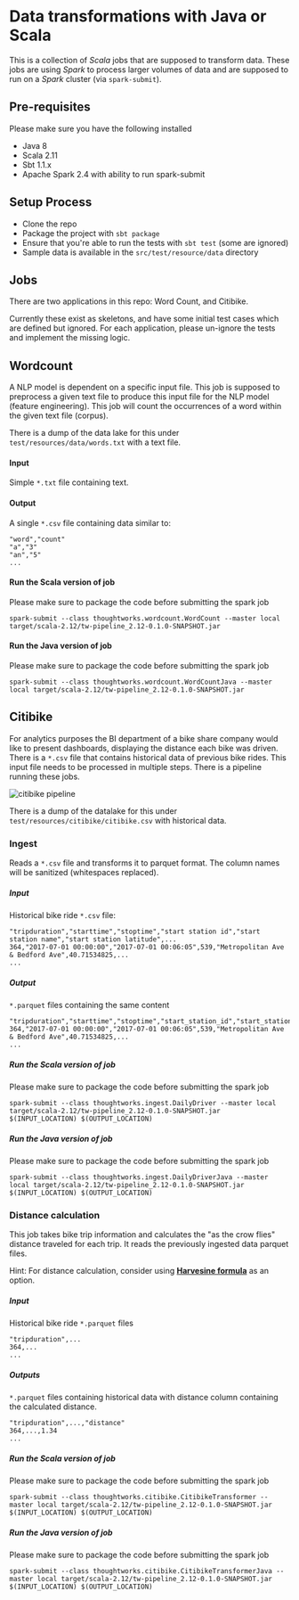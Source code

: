 # Data transformations with Java or Scala

This is a collection of _Scala_ jobs that are supposed to transform data.
These jobs are using _Spark_ to process larger volumes of data and are supposed to run on a _Spark_ cluster (via `spark-submit`).

## Pre-requisites
Please make sure you have the following installed
* Java 8
* Scala 2.11
* Sbt 1.1.x
* Apache Spark 2.4 with ability to run spark-submit

## Setup Process
* Clone the repo
* Package the project with `sbt package` 
* Ensure that you're able to run the tests with `sbt test` (some are ignored)
* Sample data is available in the `src/test/resource/data` directory

## Jobs
There are two applications in this repo: Word Count, and Citibike.

Currently these exist as skeletons, and have some initial test cases which are defined but ignored.
For each application, please un-ignore the tests and implement the missing logic.

## Wordcount
A NLP model is dependent on a specific input file. This job is supposed to preprocess a given text file to produce this
input file for the NLP model (feature engineering). This job will count the occurrences of a word within the given text
file (corpus).

There is a dump of the data lake for this under `test/resources/data/words.txt` with a text file.

#### Input
Simple `*.txt` file containing text.

#### Output
A single `*.csv` file containing data similar to:
```csv
"word","count"
"a","3"
"an","5"
...
```

#### Run the Scala version of job
Please make sure to package the code before submitting the spark job
```
spark-submit --class thoughtworks.wordcount.WordCount --master local target/scala-2.12/tw-pipeline_2.12-0.1.0-SNAPSHOT.jar
```

#### Run the Java version of job
Please make sure to package the code before submitting the spark job
```
spark-submit --class thoughtworks.wordcount.WordCountJava --master local target/scala-2.12/tw-pipeline_2.12-0.1.0-SNAPSHOT.jar
```

## Citibike
For analytics purposes the BI department of a bike share company would like to present dashboards, displaying the
distance each bike was driven. There is a `*.csv` file that contains historical data of previous bike rides. This input
file needs to be processed in multiple steps. There is a pipeline running these jobs.

![citibike pipeline](docs/citibike.png)

There is a dump of the datalake for this under `test/resources/citibike/citibike.csv` with historical data.

### Ingest
Reads a `*.csv` file and transforms it to parquet format. The column names will be sanitized (whitespaces replaced).

##### Input
Historical bike ride `*.csv` file:
```csv
"tripduration","starttime","stoptime","start station id","start station name","start station latitude",...
364,"2017-07-01 00:00:00","2017-07-01 00:06:05",539,"Metropolitan Ave & Bedford Ave",40.71534825,...
...
```

##### Output
`*.parquet` files containing the same content
```csv
"tripduration","starttime","stoptime","start_station_id","start_station_name","start_station_latitude",...
364,"2017-07-01 00:00:00","2017-07-01 00:06:05",539,"Metropolitan Ave & Bedford Ave",40.71534825,...
...
```

##### Run the Scala version of job
Please make sure to package the code before submitting the spark job
```
spark-submit --class thoughtworks.ingest.DailyDriver --master local target/scala-2.12/tw-pipeline_2.12-0.1.0-SNAPSHOT.jar $(INPUT_LOCATION) $(OUTPUT_LOCATION)
```
##### Run the Java version of job
Please make sure to package the code before submitting the spark job
```
spark-submit --class thoughtworks.ingest.DailyDriverJava --master local target/scala-2.12/tw-pipeline_2.12-0.1.0-SNAPSHOT.jar $(INPUT_LOCATION) $(OUTPUT_LOCATION)
```

### Distance calculation
This job takes bike trip information and calculates the "as the crow flies" distance traveled for each trip.
It reads the previously ingested data parquet files.

Hint: For distance calculation, consider using [**Harvesine formula**](https://en.wikipedia.org/wiki/Haversine_formula) as an option.

##### Input
Historical bike ride `*.parquet` files
```csv
"tripduration",...
364,...
...
```

##### Outputs
`*.parquet` files containing historical data with distance column containing the calculated distance.
```csv
"tripduration",...,"distance"
364,...,1.34
...
```

##### Run the Scala version of job
Please make sure to package the code before submitting the spark job
```
spark-submit --class thoughtworks.citibike.CitibikeTransformer --master local target/scala-2.12/tw-pipeline_2.12-0.1.0-SNAPSHOT.jar $(INPUT_LOCATION) $(OUTPUT_LOCATION)
```

##### Run the Java version of job
Please make sure to package the code before submitting the spark job
```
spark-submit --class thoughtworks.citibike.CitibikeTransformerJava --master local target/scala-2.12/tw-pipeline_2.12-0.1.0-SNAPSHOT.jar $(INPUT_LOCATION) $(OUTPUT_LOCATION)
```